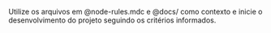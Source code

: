 Utilize os arquivos em @node-rules.mdc e @docs/ como contexto e inicie o desenvolvimento do projeto seguindo os critérios informados.